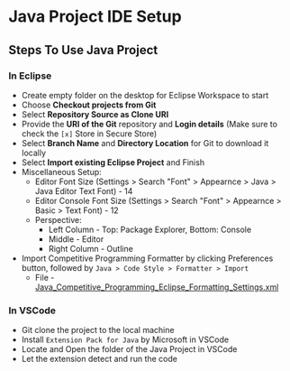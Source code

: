 # Java Project IDE Setup

## Steps To Use Java Project

### In Eclipse

- Create empty folder on the desktop for Eclipse Workspace to start 
- Choose **Checkout projects from Git**
- Select **Repository Source as Clone URI**
- Provide the **URI of the Git** repository and **Login details** (Make sure to check the `[x]` Store in Secure Store)
- Select **Branch Name** and **Directory Location** for Git to download it locally
- Select **Import existing Eclipse Project** and Finish
- Miscellaneous Setup:
  - Editor Font Size (Settings > Search "Font" > Appearnce > Java > Java Editor Text Font) - 14
  - Editor Console Font Size (Settings > Search "Font" > Appearnce > Basic > Text Font) - 12
  - Perspective:
    - Left Column - Top: Package Explorer, Bottom: Console
    - Middle - Editor
    - Right Column - Outline
- Import Competitive Programming Formatter by clicking Preferences button, followed by `Java > Code Style > Formatter > Import`
  - File - [Java_Competitive_Programming_Eclipse_Formatting_Settings.xml](https://github.com/abhinavg916/git-and-github/blob/master/Java_Competitive_Programming_Eclipse_Formatting_Settings.xml)

### In VSCode

- Git clone the project to the local machine
- Install `Extension Pack for Java` by Microsoft in VSCode
- Locate and Open the folder of the Java Project in VSCode
- Let the extension detect and run the code
